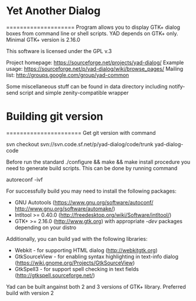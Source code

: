 # Yet Another Dialog
====================
Program allows you to display GTK+ dialog boxes from command line or 
shell scripts. YAD depends on GTK+ only. Minimal GTK+ version is 2.16.0

This software is licensed under the GPL v.3

Project homepage: https://sourceforge.net/projects/yad-dialog/
Example usage: https://sourceforge.net/p/yad-dialog/wiki/browse_pages/
Mailing list: http://groups.google.com/group/yad-common

Some miscellaneous stuff can be found in data directory including notify-send script
and simple zenity-compatible wrapper 

# Building git version
======================
Get git version with command

svn checkout svn://svn.code.sf.net/p/yad-dialog/code/trunk yad-dialog-code

Before run the standard ./configure && make && make install procedure
you need to generate build scripts. This can be done by running command

autoreconf -ivf

For successfully build you may need to install the following packages:
* GNU Autotools (https://www.gnu.org/software/autoconf/ http://www.gnu.org/software/automake/)
* Intltool >= 0.40.0 (http://freedesktop.org/wiki/Software/intltool/)
* GTK+ >= 2.16.0 (http://www.gtk.org)
with appropriate *-dev* packages depending on your distro

Additionally, you can build yad with the following libraries:
* Webkit - for supporting HTML dialog (http://webkitgtk.org)
* GtkSourceView - for enabling syntax highlighting in text-info dialog (https://wiki.gnome.org/Projects/GtkSourceView)
* GtkSpell3 - for support spell checking in text fields (http://gtkspell.sourceforge.net/)

Yad can be built angainst both 2 and 3 versions of GTK+ library. Preferred build with version 2
